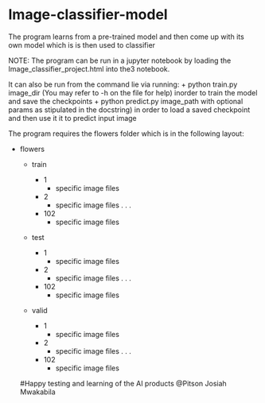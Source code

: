 # Image-classifier-model
The program learns from a pre-trained model and then come up with its own model which is is then used to classifier

NOTE:
The program can be run in a jupyter notebook by loading the Image_classifier_project.html into the3 notebook.

It can also be run from the command lie via running:
    + python train.py image_dir (You may refer to -h on the file for help) inorder to train the model and save the checkpoints
    + python predict.py image_path with optional params as stipulated in the docstring) in order to load a saved checkpoint and then use it it to predict input image

The program requires the flowers folder which is in the following layout:

+ flowers
   + train
     + 1
       - specific image files
     + 2 
       - specific image files
     .
     .
     .
     + 102
       - specific image files
       
   + test
     + 1
       - specific image files
     + 2 
       - specific image files
     .
     .
     .
     + 102
       - specific image files
   
   + valid
     + 1
       - specific image files
     + 2 
       - specific image files
     .
     .
     .
     + 102
       - specific image files
       
  #Happy testing and learning of the AI products @Pitson Josiah Mwakabila
